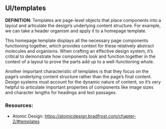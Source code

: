 ## UI/templates

**DEFINITION**: Templates are page-level objects that place components into a layout and articulate the design’s underlying content structure. For example, we can take a header organism and apply it to a homepage template.

This homepage template displays all the necessary page components functioning together, which provides context for these relatively abstract molecules and organisms. When crafting an effective design system, it’s critical to demonstrate how components look and function together in the context of a layout to prove the parts add up to a well-functioning whole.

Another important characteristic of templates is that they focus on the page’s underlying content structure rather than the page’s final content. Design systems must account for the dynamic nature of content, so it’s very helpful to articulate important properties of components like image sizes and character lengths for headings and text passages.

### Resources:

- Atomic Design: https://atomicdesign.bradfrost.com/chapter-2/#templates
